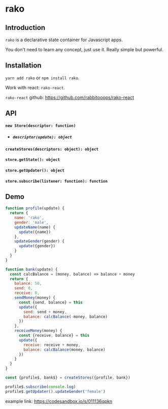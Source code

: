 # rako

## Introduction

`rako` is a declarative state container for Javascript apps.

You don't need to learn any concept, just use it. Really simple but powerful.


## Installation

`yarn add rako` or `npm install rako`.

Work with react: `rako-react`.

`rako-react` github: https://github.com/rabbitooops/rako-react


## API

#### `new Store(descriptor: function)`
- ##### `descriptor(update): object`

#### `createStores(descriptors: object): object`

#### `store.getState(): object`

#### `store.getUpdater(): object`

#### `store.subscribe(listener: function): function`


## Demo

````js
function profile(update) {
  return {
    name: 'rako',
    gender: 'male',
    updateName(name) {
      update({name})
    },
    updateGender(gender) {
      update({gender})
    }
  }
}

function bank(update) {
  const calcBalance = (money, balance) => balance + money
  return {
    balance: 50,
    send: 0,
    receive: 0,
    sendMoney(money) {
      const {send, balance} = this
      update({
        send: send + money,
        balance: calcBalance(-money, balance)
      })
    },
    receiveMoney(money) {
      const {receive, balance} = this
      update({
        receive: receive + money,
        balance: calcBalance(money, balance)
      })
    }
  }
}

const {profile$, bank$} = createStores({profile, bank})

profile$.subscribe(console.log)
profile$.getUpdater().updateGender('female')
````

example link: https://codesandbox.io/s/011136qpkn
